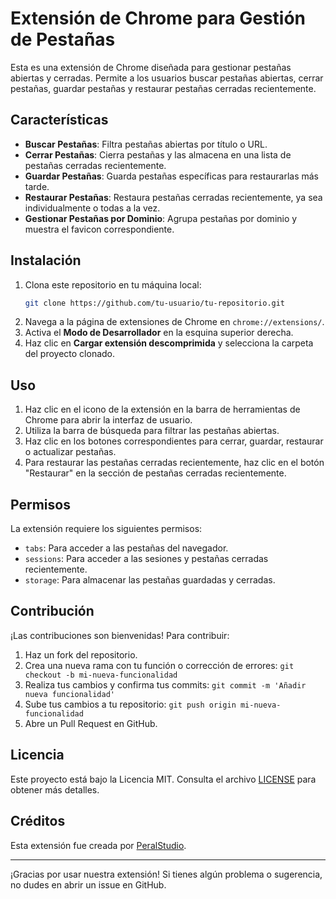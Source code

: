 # Extensión de Chrome para Gestión de Pestañas

Esta es una extensión de Chrome diseñada para gestionar pestañas abiertas y cerradas. Permite a los usuarios buscar pestañas abiertas, cerrar pestañas, guardar pestañas y restaurar pestañas cerradas recientemente.

## Características

-   **Buscar Pestañas**: Filtra pestañas abiertas por título o URL.
-   **Cerrar Pestañas**: Cierra pestañas y las almacena en una lista de pestañas cerradas recientemente.
-   **Guardar Pestañas**: Guarda pestañas específicas para restaurarlas más tarde.
-   **Restaurar Pestañas**: Restaura pestañas cerradas recientemente, ya sea individualmente o todas a la vez.
-   **Gestionar Pestañas por Dominio**: Agrupa pestañas por dominio y muestra el favicon correspondiente.

## Instalación

1. Clona este repositorio en tu máquina local:
    ```sh
    git clone https://github.com/tu-usuario/tu-repositorio.git
    ```
2. Navega a la página de extensiones de Chrome en `chrome://extensions/`.
3. Activa el **Modo de Desarrollador** en la esquina superior derecha.
4. Haz clic en **Cargar extensión descomprimida** y selecciona la carpeta del proyecto clonado.

## Uso

1. Haz clic en el icono de la extensión en la barra de herramientas de Chrome para abrir la interfaz de usuario.
2. Utiliza la barra de búsqueda para filtrar las pestañas abiertas.
3. Haz clic en los botones correspondientes para cerrar, guardar, restaurar o actualizar pestañas.
4. Para restaurar las pestañas cerradas recientemente, haz clic en el botón "Restaurar" en la sección de pestañas cerradas recientemente.

## Permisos

La extensión requiere los siguientes permisos:

-   `tabs`: Para acceder a las pestañas del navegador.
-   `sessions`: Para acceder a las sesiones y pestañas cerradas recientemente.
-   `storage`: Para almacenar las pestañas guardadas y cerradas.

## Contribución

¡Las contribuciones son bienvenidas! Para contribuir:

1. Haz un fork del repositorio.
2. Crea una nueva rama con tu función o corrección de errores: `git checkout -b mi-nueva-funcionalidad`
3. Realiza tus cambios y confirma tus commits: `git commit -m 'Añadir nueva funcionalidad'`
4. Sube tus cambios a tu repositorio: `git push origin mi-nueva-funcionalidad`
5. Abre un Pull Request en GitHub.

## Licencia

Este proyecto está bajo la Licencia MIT. Consulta el archivo [LICENSE](LICENSE) para obtener más detalles.

## Créditos

Esta extensión fue creada por [PeralStudio](https://github.com/PeralStudio).

---

¡Gracias por usar nuestra extensión! Si tienes algún problema o sugerencia, no dudes en abrir un issue en GitHub.
